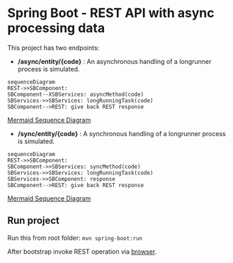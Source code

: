 # Spring Boot - REST API with async processing data

This project has two endpoints:

 - **/async/entity/{code}** : An asynchronous handling of a longrunner process is simulated.

```mermaid
sequenceDiagram
REST->>SBComponent: 
SBComponent--XSBServices: asyncMethod(code)
SBServices->>SBServices: longRunningTask(code)
SBComponent-->REST: give back REST response
```
[Mermaid Sequence Diagram](https://mermaidjs.github.io/mermaid-live-editor/#/view/eyJjb2RlIjoic2VxdWVuY2VEaWFncmFtXG5SRVNULT4-U0JDb21wb25lbnQ6IFxuU0JDb21wb25lbnQtLVhTQlNlcnZpY2VzOiBhc3luY01ldGhvZChjb2RlKVxuU0JTZXJ2aWNlcy0-PlNCU2VydmljZXM6IGxvbmdSdW5uaW5nVGFzayhjb2RlKVxuU0JDb21wb25lbnQtLT5SRVNUOiBnaXZlIGJhY2sgUkVTVCByZXNwb25zZSIsIm1lcm1haWQiOnsidGhlbWUiOiJkZWZhdWx0In19)

 - **/sync/entity/{code}** : A synchronous handling of a longrunner process is simulated.

```mermaid
sequenceDiagram
REST->>SBComponent: 
SBComponent->>SBServices: syncMethod(code)
SBServices->>SBServices: longRunningTask(code)
SBServices->>SBComponent: response
SBComponent-->REST: give back REST response
```
[Mermaid Sequence Diagram](https://mermaidjs.github.io/mermaid-live-editor/#/view/eyJjb2RlIjoic2VxdWVuY2VEaWFncmFtXG5SRVNULT4-U0JDb21wb25lbnQ6IFxuU0JDb21wb25lbnQtPj5TQlNlcnZpY2VzOiBzeW5jTWV0aG9kKGNvZGUpXG5TQlNlcnZpY2VzLT4-U0JTZXJ2aWNlczogbG9uZ1J1bm5pbmdUYXNrKGNvZGUpXG5TQlNlcnZpY2VzLT4-U0JDb21wb25lbnQ6IHJlc3BvbnNlXG5TQkNvbXBvbmVudC0tPlJFU1Q6IGdpdmUgYmFjayBSRVNUIHJlc3BvbnNlIiwibWVybWFpZCI6eyJ0aGVtZSI6ImRlZmF1bHQifX0)

## Run project

Run this from root folder:
`mvn spring-boot:run`

After bootstrap invoke REST operation via [browser](http://localhost:8080/swagger-ui.html).
